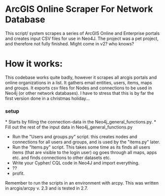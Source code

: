 # ArcGIS Online Scraper For Network Database
This script/ system scrapes a series of ArcGIS Online and Enterprise portals and creates input CSV files for use in Neo4J. The project was a pet project, and therefore not fully finished. Might come in v2? who knows?

<h1>How it works:</h1>
This codebase works quite badly, however it scrapes all arcgis portals and online organizations in a list. It gathers email entities, users, items, maps and groups. It exports csv files for Nodes and connections to be used in Neo4j (or other network databases).
I have to stress that this is by far the first version done in a christmas holiday...

<h3>setup</h3>
* Starts by filling the connection-data in the Neo4j_general_functions.py.
* Fill out the rest of the input data in Neo4j_general_functions.py


* Run the "Users and groups.py" script. this creates nodes and connections for all users and groups, and is used by the "items.py" later.
* Run the "Items.py" script. This takes some time as its finds all users items (that are visible to the login user) og goes through all maps, apps etc. and finds connections to other datasets etc.
* Write your Cypher/ CQL code in Neo4J and import everything.
* ??
* profit.

Remember to run the scripts in an environment with arcpy. This was written in arcgis/arcpy v. 2.3 and is tested in 2.7.



